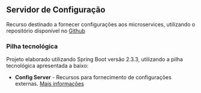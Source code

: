 ## Servidor de Configuração

Recurso destinado a fornecer configurações aos microservices, utilizando o repositório disponível no [Github](https://github.com/renatooa/spring-boot-microservice-config)

### Pilha tecnológica
Projeto elaborado utilizando Spring Boot versão 2.3.3, utilizando a pilha tecnológica apresentada a baixo:
- __Config Server__ - Recursos para fornecimento de configurações externas. [Mais informações](https://spring.io/projects/spring-cloud-config)